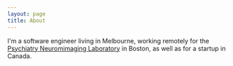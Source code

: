 ```yaml
---
layout: page
title: About
---
```


I'm a software engineer living in Melbourne, working remotely for the 
[Psychiatry Neuromimaging Laboratory](http://pnl.bwh.harvard.edu) 
in Boston, as well as for a startup in Canada.
